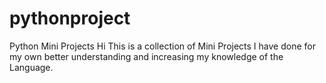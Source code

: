 # pythonproject
Python Mini Projects
Hi This is a collection of Mini Projects I have done for my own better understanding and 
increasing my knowledge of the Language. 
